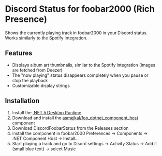 # Discord Status for foobar2000 (Rich Presence)

Shows the currently playing track in foobar2000 in your Discord status. Works similarly to the Spotify integration.

## Features
- Displays album art thumbnails, similar to the Spotify integration (images are fetched from Deezer)
- The "now playing" status disappears completely when you pause or stop the playback
- Customizable display strings

## Installation
1. Install the [.NET 5 Desktop Runtime](https://dotnet.microsoft.com/en-us/download/dotnet/5.0)
2. Download and install the [asmejkal/foo_dotnet_component_host](https://github.com/asmejkal/foo_dotnet_component_host/releases/) component
3. Download DiscordFoobarStatus from the Releases section
4. Install the component in foobar2000 Preferences -> Components -> .NET Component Host -> Install...
5. Start playing a track and go to Disord settings -> Activity Status -> Add it (small blue text) -> select Music
